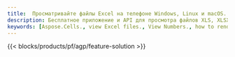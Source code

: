 ```yaml
---
title:  Просматривайте файлы Excel на телефоне Windows, Linux и macOS.
description: Бесплатное приложение и API для просмотра файлов XLS, XLSX, XLSB, XLT, XLTX, XLTM, XLSM и ODS.
keywords: [Aspose.Cells., view Excel files., View Numbers., how to render Excel document., load and display Excel files., Excel File Viewer]
---
```

{{< blocks/products/pf/agp/feature-solution >}} 

